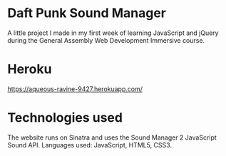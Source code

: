 # Daft Punk Sound Manager
A little project I made in my first week of learning JavaScript and jQuery during the General Assembly Web Development Immersive course. 

# Heroku
https://aqueous-ravine-9427.herokuapp.com/

# Technologies used
The website runs on Sinatra and uses the Sound Manager 2 JavaScript Sound API. Languages used: JavaScript, HTML5, CSS3.


